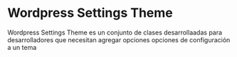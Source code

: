 Wordpress Settings Theme
========================

Wordpress Settings Theme es un conjunto de clases desarrollaadas para desarrolladores que necesitan agregar opciones opciones de configuración a un tema
